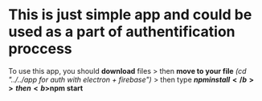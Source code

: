 <h1>This is just simple app and could be used as a part of authentification proccess</h1>

To use this app, you should <b>download</b> files > then <b>move to your file</b> <i>(cd "../../app for auth with electron + firebase")</i> > then type <b>$npm install</b> > then <b>$npm start</b>


